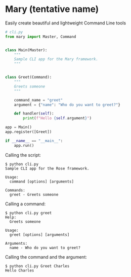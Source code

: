 # Mary (tentative name)

Easily create beautiful and lightweight Command Line tools

```python
# cli.py
from mary import Master, Command


class Main(Master):
    """
    Sample CLI app for the Mary framework.
    """


class Greet(Command):
    """
    Greets someone
    """

    command_name = "greet"
    argument = {"name": "Who do you want to greet?"}

    def handler(self):
        print(f"Hello {self.argument}")

app = Main()
app.register([Greet])

if __name__ == "__main__":
    app.run()
```

Calling the script:

```shell
$ python cli.py
Sample CLI app for the Rose framework.

Usage:
  command [options] [arguments]

Commands:
  greet - Greets someone
```

Calling a command:

```shell
$ python cli.py greet
Help:
  Greets someone

Usage:
  greet [options] [arguments]

Arguments:
  name - Who do you want to greet?
```

Calling the command and the argument:

```shell
$ python cli.py Greet Charles
Hello Charles
```